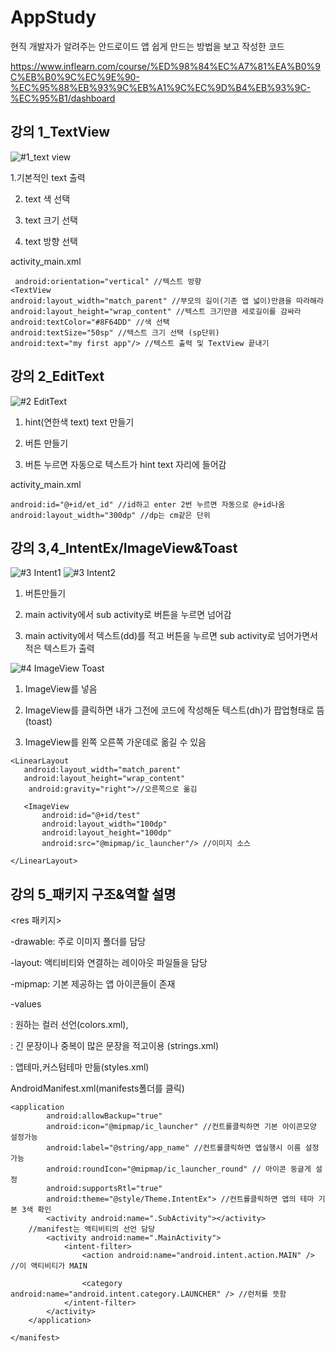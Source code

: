 # AppStudy
현직 개발자가 알려주는 안드로이드 앱 쉽게 만드는 방법을 보고 작성한 코드

https://www.inflearn.com/course/%ED%98%84%EC%A7%81%EA%B0%9C%EB%B0%9C%EC%9E%90-%EC%95%88%EB%93%9C%EB%A1%9C%EC%9D%B4%EB%93%9C-%EC%95%B1/dashboard

## 강의 1_TextView

![#1_text view](https://user-images.githubusercontent.com/52192706/103891569-6bddac80-512d-11eb-898f-cb24b595dfee.JPG)

1.기본적인 text 출력

2. text 색 선택

3. text 크기 선택

4. text 방향 선택

activity_main.xml
```
 android:orientation="vertical" //텍스트 방향
<TextView
android:layout_width="match_parent" //부모의 길이(기존 앱 넓이)만큼을 따라해라
android:layout_height="wrap_content" //텍스트 크기만큼 세로길이를 감싸라
android:textColor="#8F64DD" //색 선택
android:textSize="50sp" //텍스트 크기 선택 (sp단위)
android:text="my first app"/> //텍스트 출력 및 TextView 끝내기
```

## 강의 2_EditText

![#2 EditText](https://user-images.githubusercontent.com/52192706/103891573-6d0ed980-512d-11eb-910c-9ba26fbe959d.JPG)

1. hint(연한색 text) text 만들기

2. 버튼 만들기

3. 버튼 누르면 자동으로 텍스트가 hint text 자리에 들어감

activity_main.xml
```
android:id="@+id/et_id" //id하고 enter 2번 누르면 자동으로 @+id나옴
android:layout_width="300dp" //dp는 cm같은 단위
```

## 강의 3,4_IntentEx/ImageView&Toast

![#3 Intent1](https://user-images.githubusercontent.com/52192706/104125940-4525ad00-539d-11eb-982e-b3c9f30f55d3.JPG)
![#3 Intent2](https://user-images.githubusercontent.com/52192706/104125944-4656da00-539d-11eb-8f4c-5ea89b00c32f.JPG)

1. 버튼만들기

2. main activity에서 sub activity로 버튼을 누르면 넘어감

3. main activity에서 텍스트(dd)를 적고 버튼을 누르면 sub activity로 넘어가면서 적은 텍스트가 출력

![#4 ImageView Toast](https://user-images.githubusercontent.com/52192706/104125947-48209d80-539d-11eb-9048-e13fa6200222.JPG)

1. ImageView를 넣음

2. ImageView를 클릭하면 내가 그전에 코드에 작성해둔 텍스트(dh)가 팝업형태로 뜸(toast)

3. ImageView를 왼쪽 오른쪽 가운데로 옮길 수 있음

```
<LinearLayout
   android:layout_width="match_parent"
   android:layout_height="wrap_content"
    android:gravity="right">//오른쪽으로 옮김
    
   <ImageView
       android:id="@+id/test"
       android:layout_width="100dp"
       android:layout_height="100dp"
       android:src="@mipmap/ic_launcher"/> //이미지 소스

</LinearLayout>
```

## 강의 5_패키지 구조&역할 설명

<res 패키지>

-drawable: 주로 이미지 폴더를 담당

-layout: 액티비티와 연결하는 레이아웃 파일들을 담당

-mipmap: 기본 제공하는 앱 아이콘들이 존재

-values 

: 원하는 컬러 선언(colors.xml),

: 긴 문장이나 중복이 많은 문장을 적고이용 (strings.xml)

: 앱테마,커스텀테마 만듦(styles.xml)

AndroidManifest.xml(manifests폴더를 클릭)

```
<application
        android:allowBackup="true"
        android:icon="@mipmap/ic_launcher" //컨트롤클릭하면 기본 아이콘모양 설정가능
        android:label="@string/app_name" //컨트롤클릭하면 앱실행시 이름 설정가능
        android:roundIcon="@mipmap/ic_launcher_round" // 아이콘 둥글게 설정
        android:supportsRtl="true"
        android:theme="@style/Theme.IntentEx"> //컨트롤클릭하면 앱의 테마 기본 3색 확인
        <activity android:name=".SubActivity"></activity>
	//manifest는 액티비티의 선언 담당
        <activity android:name=".MainActivity">
            <intent-filter>
                <action android:name="android.intent.action.MAIN" /> //이 액티비티가 MAIN

                <category android:name="android.intent.category.LAUNCHER" /> //런처를 뜻함
            </intent-filter>
        </activity>
    </application>

</manifest>
```
